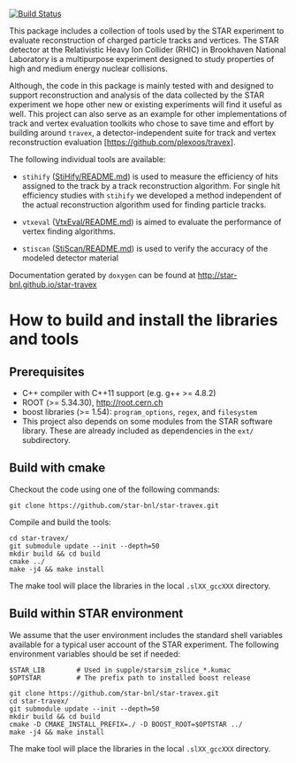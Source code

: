 [![Build Status](https://travis-ci.org/star-bnl/star-travex.svg?branch=master)](https://travis-ci.org/star-bnl/star-travex)

This package includes a collection of tools used by the STAR experiment to
evaluate reconstruction of charged particle tracks and vertices. The STAR
detector at the Relativistic Heavy Ion Collider (RHIC) in Brookhaven National
Laboratory is a multipurpose experiment designed to study properties of high and
medium energy nuclear collisions.

Although, the code in this package is mainly tested with and designed to support
reconstruction and analysis of the data collected by the STAR experiment we hope
other new or existing experiments will find it useful as well. This project can
also serve as an example for other implementations of track and vertex
evaluation toolkits who chose to save time and effort by building around
`travex`, a detector-independent suite for track and vertex reconstruction
evaluation [https://github.com/plexoos/travex].

The following individual tools are available:

- `stihify` ([StiHify/README.md](StiHify/README.md)) is used to measure the
efficiency of hits assigned to the track by a track reconstruction algorithm.
For single hit efficiency studies with `stihify` we developed a method
independent of the actual reconstruction algorithm used for finding particle
tracks.

- `vtxeval` ([VtxEval/README.md](VtxEval/README.md)) is aimed to evaluate the
performance of vertex finding algorithms.

- `stiscan` ([StiScan/README.md](StiScan/README.md)) is used to verify the
accuracy of the modeled detector material

Documentation gerated by `doxygen` can be found at <http://star-bnl.github.io/star-travex>


How to build and install the libraries and tools
================================================


Prerequisites
-------------

- C++ compiler with C++11 support (e.g. g++ >= 4.8.2)
- ROOT (>= 5.34.30), http://root.cern.ch
- boost libraries (>= 1.54): `program_options`, `regex`, and `filesystem`
- This project also depends on some modules from the STAR software library.
  These are already included as dependencies in the `ext/` subdirectory.


Build with cmake
----------------

Checkout the code using one of the following commands:

    git clone https://github.com/star-bnl/star-travex.git

Compile and build the tools:

    cd star-travex/
    git submodule update --init --depth=50
    mkdir build && cd build
    cmake ../
    make -j4 && make install

The make tool will place the libraries in the local `.slXX_gccXXX` directory.


Build within STAR environment
-----------------------------

We assume that the user environment includes the standard shell variables
available for a typical user account of the STAR experiment. The following
environment variables should be set if needed:

    $STAR_LIB        # Used in supple/starsim_zslice_*.kumac
    $OPTSTAR         # The prefix path to installed boost release

    git clone https://github.com/star-bnl/star-travex.git
    cd star-travex/
    git submodule update --init --depth=50
    mkdir build && cd build
    cmake -D CMAKE_INSTALL_PREFIX=./ -D BOOST_ROOT=$OPTSTAR ../
    make -j4 && make install

The make tool will place the libraries in the local `.slXX_gccXXX` directory.

